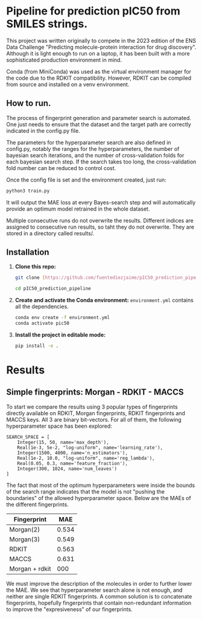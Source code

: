 # Pipeline for prediction pIC50 from SMILES strings.

This project was written originally to compete in the 2023 edition of the ENS Data Challenge "Predicting molecule-protein interaction for drug discovery". Although it is light enough to run on a laptop, it has been built with a more sophisticated production environment in mind. 

Conda (from MiniConda) was used as the virtual environment manager for the code due to the RDKIT compatibility. However, RDKIT can be compiled from source and installed on a venv environment.


## How to run.
The process of fingerprint generation and parameter search is automated. One just needs to ensure that the dataset and the target path are correctly indicated in the config.py file.

The parameters for the hyperparameter search are also defined in config.py, notably the ranges for the hyperparameters, the number of bayesian search iterations, and the number of cross-validation folds for each bayesian search step. If the search takes too long, the cross-validation fold number can be reduced to control cost.

Once the config file is set and the environment created, just run:


```bash
python3 train.py
```
It will output the MAE loss at every Bayes-search step and will automatically provide an optimum model retrained in the whole dataset.

Multiple consecutive runs do not overwrite the results. Different indices are assigned to consecutive run results, so taht they do not overwrite. They are stored in a directory called results/.

## Installation

1.  **Clone this repo:**
    ```bash
    git clone [https://github.com/fuentediezjaime/pIC50_prediction_pipeline.git](https://github.com/fuentediezjaime/pIC50_prediction_pipeline.git)

    cd pIC50_prediction_pipeline
    ```

2.  **Create and activate the Conda environment:**
    `environment.yml` contains all the dependencies.
    ```bash
    conda env create -f environment.yml
    conda activate pic50
    ```

3.  **Install the project in editable mode:**
    ```bash
    pip install -e .
    ```

# Results
## Simple fingerprints: Morgan - RDKIT - MACCS
To start we compare the results using 3 popular types of fingerprints directly available on RDKIT, Morgan fingerprints, RDKIT fingerprints and MACCS keys. All 3 are binary bit-vectors. For all of them, the following hyperparameter space has been explored:

```
SEARCH_SPACE = [
    Integer(15, 50, name='max_depth'),
    Real(1e-3, 5e-2, "log-uniform", name='learning_rate'),
    Integer(1500, 4000, name='n_estimators'),
    Real(1e-2, 10.0, "log-uniform", name='reg_lambda'),
    Real(0.05, 0.3, name='feature_fraction'),
    Integer(300, 1024, name='num_leaves')
]
```

The fact that most of the optimum hyperparameters were inside the bounds of the search range indicates that the model is not "pushing the boundaries" of the allowed hyperparameter space. Below are the MAEs of the different fingerprints.

|Fingerprint|MAE|
|---|---|
|Morgan(2)|0.534|
|Morgan(3)|0.549|
|RDKIT|0.563|
|MACCS| 0.631|
|Morgan + rdkit| 000|


We must improve the description of the molecules in order to further lower the MAE. We see that hyperparameter search alone is not enough, and neither are single RDKIT fingerprints. A common solution is to concatenate fingerprints, hopefully fingerprints that contain non-redundant information to improve the "expresiveness" of our fingerprints.
